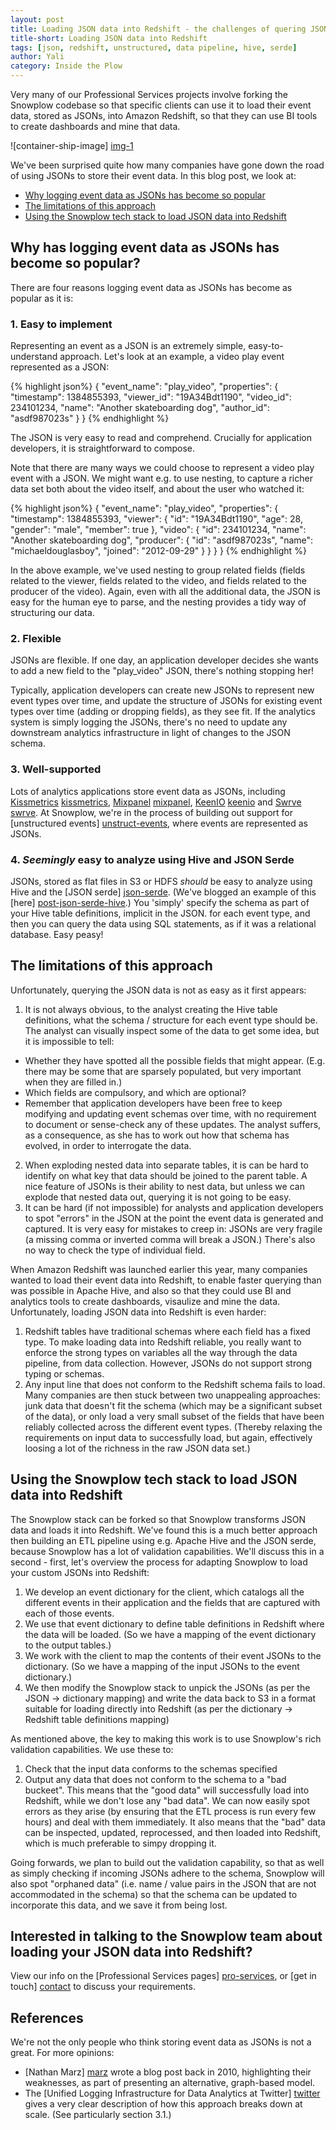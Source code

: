 ```yaml
---
layout: post
title: Loading JSON data into Redshift - the challenges of quering JSON data, and how Snowplow can be used to meet those challenges
title-short: Loading JSON data into Redshift
tags: [json, redshift, unstructured, data pipeline, hive, serde]
author: Yali
category: Inside the Plow
---
```


Very many of our Professional Services projects involve forking the Snowplow codebase so that specific clients can use it to load their event data, stored as JSONs, into Amazon Redshift, so that they can use BI tools to create dashboards and mine that data.


![container-ship-image] [img-1]

We've been surprised quite how many companies have gone down the road of using JSONs to store their event data. In this blog post, we look at:

* [Why logging event data as JSONs has become so popular](/blog/2013/11/20/loading-json-data-into-redshift/#why)
* [The limitations of this approach](/blog/2013/11/20/loading-json-data-into-redshift/#weaknesses)
* [Using the Snowplow tech stack to load JSON data into Redshift](/blog/2013/11/20/loading-json-data-into-redshift/#solution)

<!--more-->

<h2><a name="why">Why has logging event data as JSONs has become so popular?</a></h2>

There are four reasons logging event data as JSONs has become as popular as it is:

### 1. Easy to implement

Representing an event as a JSON is an extremely simple, easy-to-understand approach. Let's look at an example, a video play event represented as a JSON:

{% highlight json%}
{
    "event_name": "play_video",
    "properties": {
        "timestamp": 1384855393,
        "viewer_id": "19A34Bdt1190",
        "video_id": 234101234,
        "name": "Another skateboarding dog",
        "author_id": "asdf987023s"
    }
}
{% endhighlight %}

The JSON is very easy to read and comprehend. Crucially for application developers, it is straightforward to compose.

Note that there are many ways we could choose to represent a video play event with a JSON. We might want e.g. to use nesting, to capture a richer data set both about the video itself, and about the user who watched it:

{% highlight json%}
{
    "event_name": "play_video",
    "properties": {
        "timestamp": 1384855393,
        "viewer": {
            "id": "19A34Bdt1190",
            "age": 28,
            "gender": "male",
            "member": true
        },
        "video": {
            "id": 234101234,
            "name": "Another skateboarding dog",
            "producer": {
                "id": "asdf987023s",
                "name": "michaeldouglasboy",
                "joined": "2012-09-29"
            }
        }
    }
}
{% endhighlight %}

In the above example, we've used nesting to group related fields (fields related to the viewer, fields related to the video, and fields related to the producer of the video). Again, even with all the additional data, the JSON is easy for the human eye to parse, and the nesting provides a tidy way of structuring our data.

### 2. Flexible

JSONs are flexible. If one day, an application developer decides she wants to add a new field to the "play_video" JSON, there's nothing stopping her!

Typically, application developers can create new JSONs to represent new event types over time, and update the structure of JSONs for existing event types over time (adding or dropping fields), as they see fit. If the analytics system is simply logging the JSONs, there's no need to update any downstream analytics infrastructure in light of changes to the JSON schema.

### 3. Well-supported

Lots of analytics applications store event data as JSONs, including [Kissmetrics] [kissmetrics], [Mixpanel] [mixpanel], [KeenIO] [keenio] and [Swrve] [swrve]. At Snowplow, we're in the process of building out support for [unstructured events] [unstruct-events], where events are represented as JSONs.

### 4. *Seemingly* easy to analyze using Hive and JSON Serde

JSONs, stored as flat files in S3 or HDFS *should* be easy to analyze using Hive and the [JSON serde] [json-serde]. (We've blogged an example of this [here] [post-json-serde-hive].) You 'simply' specify the schema as part of your Hive table definitions, implicit in the JSON. for each event type, and then you can query the data using SQL statements, as if it was a relational database. Easy peasy!


<h2><a name="weaknesses">The limitations of this approach</a></h2>

Unfortunately, querying the JSON data is not as easy as it first appears:

1. It is not always obvious, to the analyst creating the Hive table definitions, what the schema / structure for each event type should be. The analyst can visually inspect some of the data to get some idea, but it is impossible to tell:  
  * Whether they have spotted all the possible fields that might appear. (E.g. there may be some that are sparsely populated, but very important when they are filled in.)  
  * Which fields are compulsory, and which are optional?  
  * Remember that application developers have been free to keep modifying and updating event schemas over time, with no requirement to document or sense-check any of these updates. The analyst suffers, as a consequence, as she has to work out how that schema has evolved, in order to interrogate the data.
2. When exploding nested data into separate tables, it is can be hard to identify on what key that data should be joined to the parent table. A nice feature of JSONs is their ability to nest data, but unless we can explode that nested data out, querying it is not going to be easy.
3. It can be hard (if not impossible) for analysts and application developers to spot "errors" in the JSON at the point the event data is generated and captured.  It is very easy for mistakes to creep in: JSONs are very fragile (a missing comma or inverted comma will break a JSON.) There's also no way to check the type of individual field.

When Amazon Redshift was launched earlier this year, many companies wanted to load their event data into Redshift, to enable faster querying than was possible in Apache Hive, and also so that they could use BI and analytics tools to create dashboards, visaulize and mine the data. Unfortunately, loading JSON data into Redshift is even harder:

1. Redshift tables have traditional schemas where each field has a fixed type. To make loading data into Redshift reliable, you really want to enforce the strong types on variables all the way through the data pipeline, from data collection. However, JSONs do not support strong typing or schemas.
2. Any input line that does not conform to the Redshift schema fails to load. Many companies are then stuck between two unappealing approaches: junk data that doesn't fit the schema (which may be a significant subset of the data), or only load a very small subset of the fields that have been reliably collected across the different event types. (Thereby relaxing the requirements on input data to successfully load, but again, effectively loosing a lot of the richness in the raw JSON data set.)

<h2><a name="solution">Using the Snowplow tech stack to load JSON data into Redshift</a></h2>

The Snowplow stack can be forked so that Snowplow transforms JSON data and loads it into Redshift. We've found this is a much better approach then building an ETL pipeline using e.g. Apache Hive and the JSON serde, because Snowplow has a lot of validation capabilities. We'll discuss this in a second - first, let's overview the process for adapting Snowplow to load your custom JSONs into Redshift:

1. We develop an event dictionary for the client, which catalogs all the different events in their application and the fields that are captured with each of those events.
2. We use that event dictionary to define table definitions in Redshift where the data will be loaded. (So we have a mapping of the event dictionary to the output tables.)
3. We work with the client to map the contents of their event JSONs to the dictionary. (So we have a mapping of the input JSONs to the event dictionary.)
4. We then modify the Snowplow stack to unpick the JSONs (as per the JSON -> dictionary mapping) and write the data back to S3 in a format suitable for loading directly into Redshift (as per the dictionary -> Redshift table definitions mapping)

As mentioned above, the key to making this work is to use Snowplow's rich validation capabilities. We use these to:

1. Check that the input data conforms to the schemas specified
2. Output any data that does not conform to the schema to a "bad buckeet". This means that the "good data" will successfully load into Redshift, while we don't lose any "bad data". We can now easily spot errors as they arise (by ensuring that the ETL process is run every few hours) and deal with them immediately. It also means that the "bad" data can be inspected, updated, reprocessed, and then loaded into Redshift, which is much preferable to simpy dropping it.

Going forwards, we plan to build out the validation capability, so that as well as simply checking if incoming JSONs adhere to the schema, Snowplow will also spot "orphaned data" (i.e. name / value pairs in the JSON that are not accommodated in the schema) so that the schema can be updated to incorporate this data, and we save it from being lost.

## Interested in talking to the Snowplow team about loading your JSON data into Redshift?

View our info on the [Professional Services pages] [pro-services], or [get in touch] [contact] to discuss your requirements.

## References

We're not the only people who think storing event data as JSONs is not a great. For more opinions:

* [Nathan Marz] [marz] wrote a blog post back in 2010, highlighting their weaknesses, as part of presenting an alternative, graph-based model.
* The [Unified Logging Infrastructure for Data Analytics at Twitter] [twitter] gives a very clear description of how this approach breaks down at scale. (See particularly section 3.1.)


[img-1]: /assets/img/blog/2013/11/container-ship.jpg
[kissmetrics]: https://www.kissmetrics.com/
[mixpanel]: https://mixpanel.com/
[keenio]: https://keen.io/
[swrve]: http://www.swrve.com/
[unstruct-events]: https://github.com/snowplow/snowplow/wiki/Developer-FAQ#wiki-unstructtimeline
[json-serde]: https://github.com/rcongiu/Hive-JSON-Serde
[post-json-serde-hive]: /blog/2013/09/11/reprocessing-bad-data-using-hive-the-json-serde-and-qubole/
[pro-services]: /services/pipelines.html
[contact]: /about/index.html
[marz]: http://nathanmarz.com/blog/thrift-graphs-strong-flexible-schemas-on-hadoop.html
[twitter]: http://vldb.org/pvldb/vol5/p1771_georgelee_vldb2012.pdf
